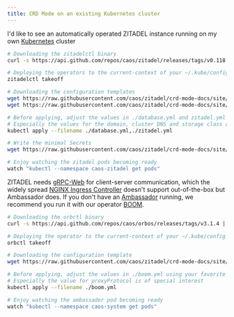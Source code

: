 ```yaml
---
title: CRD Mode on an existing Kubernetes cluster
---
```


I'd like to see an automatically operated ZITADEL instance running on my own [Kubernetes](https://kubernetes.io/) cluster

```bash
# Downloading the zitadelctl binary
curl -s https://api.github.com/repos/caos/zitadel/releases/tags/v0.118.2 | grep "browser_download_url.*zitadelctl-$(uname | awk '{print tolower($0)}')-amd64" | cut -d '"' -f 4 | sudo wget -i - -O /usr/local/bin/zitadelctl && sudo chmod +x /usr/local/bin/zitadelctl && sudo chown $(id -u):$(id -g) /usr/local/bin/zitadelctl

# Deploying the operators to the current-context of your ~/.kube/config file
zitadelctl takeoff

# Downloading the configuration templates
wget https://raw.githubusercontent.com/caos/zitadel/crd-mode-docs/site/docs/start/templates/crd/database.yml
wget https://raw.githubusercontent.com/caos/zitadel/crd-mode-docs/site/docs/start/templates/crd/zitadel.yml

# Before applying, adjust the values in ./database.yml and zitadel.yml using your favorite text editor to match your environment.
# Especially the values for the domain, cluster DNS and storage class are important
kubectl apply --filename ./database.yml,./zitadel.yml

# Write the minimal Secrets
wget https://raw.githubusercontent.com/caos/zitadel/crd-mode-docs/site/docs/start/templates/example_keys && zitadelctl writesecret zitadel.keys.existing --file ./example_keys

# Enjoy watching the zitadel pods becoming ready
watch "kubectl --namespace caos-zitadel get pods"
```

ZITADEL needs [gRPC-Web](https://grpc.io/docs/platforms/web/basics/) for client-server communication, which the widely spread [NGINX Ingress Controller](https://kubernetes.github.io/ingress-nginx/) doesn't support out-of-the-box but Ambassador does. If you don't have an [Ambassador](https://www.getambassador.io/) running, we recommend you run it with our operator [BOOM](https://github.com/caos/orbos/blob/v3.1.4/docs/boom/boom.md).

```bash
# Downloading the orbctl binary
curl -s https://api.github.com/repos/caos/orbos/releases/tags/v3.1.4 | grep "browser_download_url.*orbctl.$(uname).$(uname -m)" | cut -d '"' -f 4 | sudo wget -i - -O /usr/local/bin/orbctl

# Deploying the operator to the current-context of your ~/.kube/config file
orbctl takeoff

# Downloading the configuration template
wget https://raw.githubusercontent.com/caos/zitadel/crd-mode-docs/site/docs/start/templates/boom.yml

# Before applying, adjust the values in ./boom.yml using your favorite text editor to match your environment.
# Especially the value for proxyProtocol is of special interest
kubectl apply --filename ./boom.yml

# Enjoy watching the ambassador pod becoming ready
watch "kubectl --namespace caos-system get pods"
```
